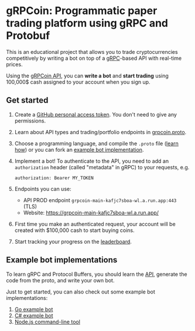 # gRPCoin: Programmatic paper trading platform using gRPC and Protobuf

This is an educational project that allows you to trade cryptocurrencies
competitively by writing a bot on top of a [gRPC](https://grpc.io)-based API
with real-time prices.

Using the [gRPCoin API][api], you can **write a bot** and **start trading**
using 100,000$ cash assigned to your account when you sign up.

[api]: ./api/grpcoin.proto

## Get started

1. Create a [GitHub personal access token](https://github.com/settings/tokens).
   You don't need to give any permissions.

1. Learn about API types and trading/portfolio endpoints in
   [grpcoin.proto][api].

1. Choose a programming language, and compile the `.proto` file ([learn
   how](https://grpc.io/docs/languages/)) or you can fork an
   [example bot implementation](#example-bot-implementations).

1. Implement a bot! To authenticate to the API, you need to add an
   `authorization` header (called "metadata" in gRPC) to your requests, e.g.

       authorization: Bearer MY_TOKEN

1. Endpoints you can use:
    - API PROD endpoint `grpcoin-main-kafjc7sboa-wl.a.run.app:443` (TLS)
    - Website: https://grpcoin-main-kafjc7sboa-wl.a.run.app/

1. First time you make an authenticated request, your account will be created
   with $100,000 cash to start buying coins.

1. Start tracking your progress on the [leaderboard].

[leaderboard]: https://grpcoin-main-kafjc7sboa-wl.a.run.app/

## Example bot implementations

To learn gRPC and Protocol Buffers, you should learn the [API][api],
generate the code from the proto, and write your own bot.

Just to get started, you can also check out some example bot implementations:

1. [Go example bot](./example-bot/)
1. [C# example bot](https://github.com/grpcoin/example-bot-csharp)
1. [Node.js command-line tool](https://github.com/grpcoin/example-cli-node)

